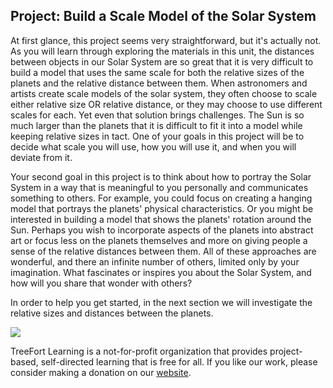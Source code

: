 <h2>Project: Build a Scale Model of the Solar System</h2>

<p>At first glance, this project seems very straightforward, but it's actually not. As you will learn through exploring the materials in this unit, the distances between objects in our Solar System are so great that it is very difficult to build a model that uses the same scale for both the relative sizes of the planets and the relative distance between them. When astronomers and artists create scale models of the solar system, they often choose to scale either relative size OR relative distance, or they may choose to use different scales for each. Yet even that solution brings challenges. The Sun is so much larger than the planets that it is difficult to fit it into a model while keeping relative sizes in tact. One of your goals in this project will be to decide what scale you will use, how you will use it, and when you will deviate from it.</p>

<p>Your second goal in this project is to think about how to portray the Solar System in a way that is meaningful to you personally and communicates something to others. For example, you could focus on creating a hanging model that portrays the planets' physical characteristics. Or you might be interested in building a model that shows the planets' rotation around the Sun. Perhaps you wish to incorporate aspects of the planets into abstract art or focus less on the planets themselves and more on giving people a sense of the relative distances between them. All of these approaches are wonderful, and there an infinite number of others, limited only by your imagination. What fascinates or inspires you about the Solar System, and how will you share that wonder with others?</p>

<p>In order to help you get started, in the next section we will investigate the relative sizes and distances between the planets.</p>

![](https://github.com/emjay37/course-in-a-box/tree/gh-pages/img/treeFortLogo.png)

<p>TreeFort Learning is a not-for-profit organization that provides project-based, self-directed learning that is free for all.  If you like our work, please consider making a donation on our <a href="http://www.treefortlearning.org">website</a>.</p>

